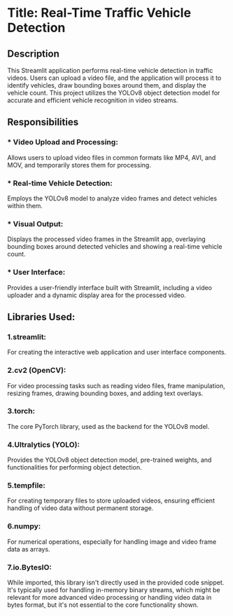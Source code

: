 # Title: Real-Time Traffic Vehicle Detection

## Description
This Streamlit application performs real-time vehicle detection in traffic videos. Users can upload a video file, and the application will process it to identify vehicles, draw bounding boxes around them, and display the vehicle count. This project utilizes the YOLOv8 object detection model for accurate and efficient vehicle recognition in video streams.

## Responsibilities
### * Video Upload and Processing: 
Allows users to upload video files in common formats like MP4, AVI, and MOV, and temporarily stores them for processing.
### * Real-time Vehicle Detection: 
Employs the YOLOv8 model to analyze video frames and detect vehicles within them.
### * Visual Output: 
Displays the processed video frames in the Streamlit app, overlaying bounding boxes around detected vehicles and showing a real-time vehicle count.
### * User Interface: 
Provides a user-friendly interface built with Streamlit, including a video uploader and a dynamic display area for the processed video.

## Libraries Used:
### 1.streamlit:
For creating the interactive web application and user interface components.
### 2.cv2 (OpenCV): 
For video processing tasks such as reading video files, frame manipulation, resizing frames, drawing bounding boxes, and adding text overlays.
### 3.torch: 
The core PyTorch library, used as the backend for the YOLOv8 model.
### 4.Ultralytics (YOLO): 
Provides the YOLOv8 object detection model, pre-trained weights, and functionalities for performing object detection.
### 5.tempfile: 
For creating temporary files to store uploaded videos, ensuring efficient handling of video data without permanent storage.
### 6.numpy: 
For numerical operations, especially for handling image and video frame data as arrays.
### 7.io.BytesIO: 
While imported, this library isn't directly used in the provided code snippet. It's typically used for handling in-memory binary streams, which might be relevant for more advanced video processing or handling video data in bytes format, but it's not essential to the core functionality shown.
